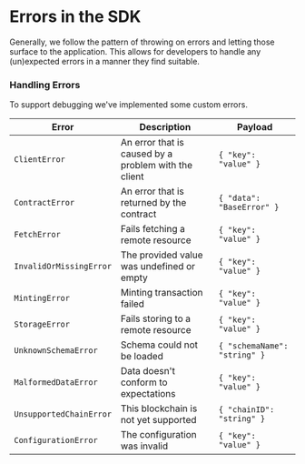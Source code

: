 # Errors in the SDK

Generally, we follow the pattern of throwing on errors and letting those surface to the application. This allows for developers to handle any (un)expected errors in a manner they find suitable.

### Handling Errors

To support debugging we've implemented some custom errors.

| Error                   | Description                                          | Payload                      |
| ----------------------- | ---------------------------------------------------- | ---------------------------- |
| `ClientError`           | An error that is caused by a problem with the client | `{ "key": "value" }`         |
| `ContractError`         | An error that is returned by the contract            | `{ "data": "BaseError" }`    |
| `FetchError`            | Fails fetching a remote resource                     | `{ "key": "value" }`         |
| `InvalidOrMissingError` | The provided value was undefined or empty            | `{ "key": "value" }`         |
| `MintingError`          | Minting transaction failed                           | `{ "key": "value" }`         |
| `StorageError`          | Fails storing to a remote resource                   | `{ "key": "value" }`         |
| `UnknownSchemaError`    | Schema could not be loaded                           | `{ "schemaName": "string" }` |
| `MalformedDataError`    | Data doesn't conform to expectations                 | `{ "key": "value" }`         |
| `UnsupportedChainError` | This blockchain is not yet supported                 | `{ "chainID": "string" }`    |
| `ConfigurationError`    | The configuration was invalid                        | `{ "key": "value" }`         |
